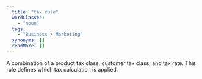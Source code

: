 ```yaml
---
  title: "tax rule"
  wordClasses: 
    - "noun"
  tags: 
    - "Business / Marketing"
  synonyms: []
  readMore: []
---
```

A combination of a product tax class, customer tax class, and tax rate. This rule defines which tax calculation is applied.
